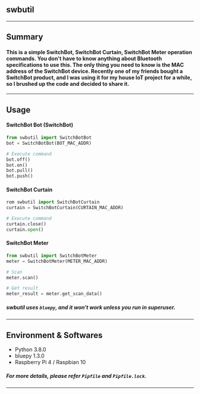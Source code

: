 ## swbutil
---
## Summary
#### This is a simple SwitchBot, SwitchBot Curtain, SwitchBot Meter operation commands. You don't have to know anything about Bluetooth specifications to use this. The only thing you need to know is the MAC address of the SwitchBot device. Recently one of my friends bought a SwitchBot product, and I was using it for my house IoT project for a while, so I brushed up the code and decided to share it.
---
## Usage

#### SwitchBot Bot (SwitchBot)
```python
from swbutil import SwitchBotBot
bot = SwitchBotBot(BOT_MAC_ADDR)

# Execute command
bot.off()
bot.on()
bot.pull()
bot.push()

```

#### SwitchBot Curtain
```python
rom swbutil import SwitchBotCurtain
curtain = SwitchBotCurtain(CURTAIN_MAC_ADDR)

# Execute command
curtain.close()
curtain.open()

```

#### SwitchBot Meter
```python
from swbutil import SwitchBotMeter
meter = SwitchBotMeter(METER_MAC_ADDR)

# Scan
meter.scan()

# Get result
meter_result = meter.get_scan_data()

```
##### swbutil uses `bluepy`, and it won't work unless you run in superuser.
---
## Environment & Softwares
- Python 3.8.0
- bluepy 1.3.0
- Raspberry Pi 4 / Raspbian 10

##### For more details, please refer `Pipfile` and `Pipfile.lock`.
---
